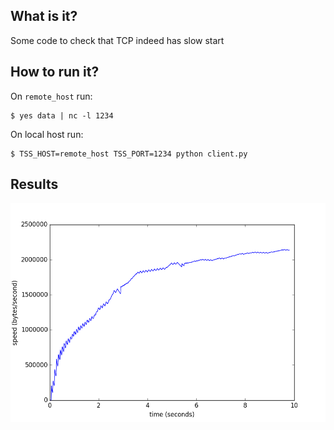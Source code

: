 ## What is it?

Some code to check that TCP indeed has slow start

## How to run it?

On `remote_host` run:

```shell
$ yes data | nc -l 1234
```

On local host run:

```shell
$ TSS_HOST=remote_host TSS_PORT=1234 python client.py
```

## Results
![Tcp slow start](tcp-slow-start.png)
